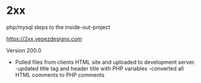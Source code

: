 # 2xx
php/mysql steps to the inside-out-project

https://2xx.yepezdesigns.com

Version 200.0
- Pulled files from clients HTML site and uploaded to development server.
-updated title tag and header title with PHP variables
-converted all HTML comments to PHP comments
